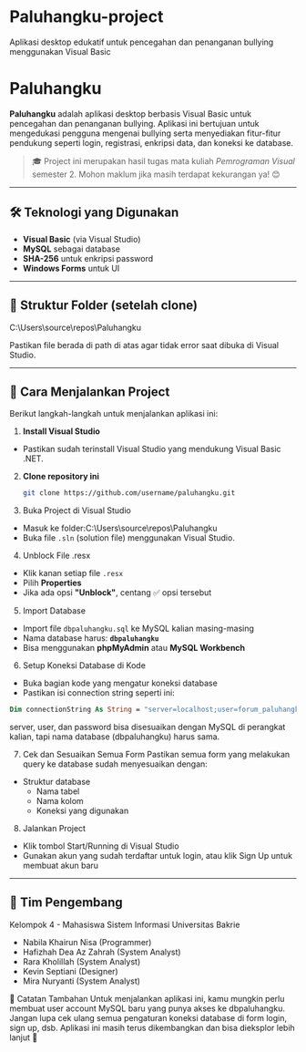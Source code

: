 # Paluhangku-project
Aplikasi desktop edukatif untuk pencegahan dan penanganan bullying menggunakan Visual Basic

# Paluhangku

**Paluhangku** adalah aplikasi desktop berbasis Visual Basic untuk pencegahan dan penanganan bullying. Aplikasi ini bertujuan untuk mengedukasi pengguna mengenai bullying serta menyediakan fitur-fitur pendukung seperti login, registrasi, enkripsi data, dan koneksi ke database.

> 🎓 Project ini merupakan hasil tugas mata kuliah *Pemrograman Visual* semester 2. Mohon maklum jika masih terdapat kekurangan ya! 😊

---

## 🛠️ Teknologi yang Digunakan

- **Visual Basic** (via Visual Studio)
- **MySQL** sebagai database
- **SHA-256** untuk enkripsi password
- **Windows Forms** untuk UI

---

## 📂 Struktur Folder (setelah clone)
C:\Users<YourName>\source\repos\Paluhangku


Pastikan file berada di path di atas agar tidak error saat dibuka di Visual Studio.

---

## 🚀 Cara Menjalankan Project

Berikut langkah-langkah untuk menjalankan aplikasi ini:

1. **Install Visual Studio**
- Pastikan sudah terinstall Visual Studio yang mendukung Visual Basic .NET.

2. **Clone repository ini**
   ```bash
   git clone https://github.com/username/paluhangku.git
3. Buka Project di Visual Studio
- Masuk ke folder:C:\Users<YourName>\source\repos\Paluhangku
- Buka file `.sln` (solution file) menggunakan Visual Studio.

4. Unblock File .resx
- Klik kanan setiap file `.resx`
- Pilih **Properties**
- Jika ada opsi **"Unblock"**, centang ✅ opsi tersebut

5. Import Database
- Import file `dbpaluhangku.sql` ke MySQL kalian masing-masing
- Nama database harus: **`dbpaluhangku`**
- Bisa menggunakan **phpMyAdmin** atau **MySQL Workbench**

6. Setup Koneksi Database di Kode
- Buka bagian kode yang mengatur koneksi database
- Pastikan isi connection string seperti ini:
```vb
Dim connectionString As String = "server=localhost;user=forum_paluhangku;password=kelompok4;database=dbpaluhangku"
```
server, user, dan password bisa disesuaikan dengan MySQL di perangkat kalian,
tapi nama database (dbpaluhangku) harus sama.

7. Cek dan Sesuaikan Semua Form
Pastikan semua form yang melakukan query ke database sudah menyesuaikan dengan:
- Struktur database
  - Nama tabel
  - Nama kolom
  - Koneksi yang digunakan

8. Jalankan Project
- Klik tombol Start/Running di Visual Studio
- Gunakan akun yang sudah terdaftar untuk login, atau klik Sign Up untuk membuat akun baru
---

## 👥 Tim Pengembang
Kelompok 4 - Mahasiswa Sistem Informasi
Universitas Bakrie
- Nabila Khairun Nisa (Programmer)
- Hafizhah Dea Az Zahrah (System Analyst)
- Rara Kholillah (System Analyst)
- Kevin Septiani (Designer)
- Mira Nuryanti (System Analyst)

📌 Catatan Tambahan
Untuk menjalankan aplikasi ini, kamu mungkin perlu membuat user account MySQL baru yang punya akses ke dbpaluhangku.
Jangan lupa cek ulang semua pengaturan koneksi database di form login, sign up, dsb.
Aplikasi ini masih terus dikembangkan dan bisa dieksplor lebih lanjut 🚀

